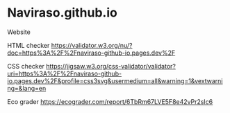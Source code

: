 # Naviraso.github.io
Website

HTML checker
https://validator.w3.org/nu/?doc=https%3A%2F%2Fnaviraso-github-io.pages.dev%2F

CSS checker
https://jigsaw.w3.org/css-validator/validator?uri=https%3A%2F%2Fnaviraso-github-io.pages.dev%2F&profile=css3svg&usermedium=all&warning=1&vextwarning=&lang=en

Eco grader
https://ecograder.com/report/6TbRm67LVE5F8e42vPr2sIc6
